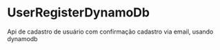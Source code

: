# UserRegisterDynamoDb
Api de cadastro de usuário com confirmação cadastro via email, usando dynamodb

